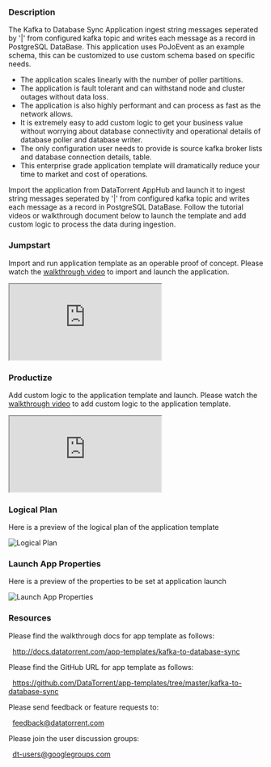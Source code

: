 ### Description
The Kafka to Database Sync Application ingest string messages seperated by '|' from configured kafka topic and writes each message as a record in PostgreSQL DataBase. This application uses PoJoEvent as an example schema, this can be customized to use custom schema based on specific needs.

- The application scales linearly with the number of poller partitions.
- The application is fault tolerant and can withstand node and cluster outages without data loss.
- The application is also highly performant and can process as fast as the network allows.
- It is extremely easy to add custom logic to get your business value without worrying about database connectivity and operational details of database poller and database writer.
- The only configuration user needs to provide is source kafka broker lists and database connection details, table.
- This enterprise grade application template will dramatically reduce your time to market and cost of operations.

Import the application from DataTorrent AppHub and launch it to ingest string messages seperated by '|' from configured kafka topic and writes each message as a record in PostgreSQL DataBase. Follow the tutorial videos or walkthrough document below to launch the template and add custom logic to process the data during ingestion.

### Jumpstart
Import and run application template as an operable proof of concept. Please watch the [walkthrough video](https://www.youtube.com/watch?v=u8mbUrcsYOk) to import and launch the application.

<iframe src="https://www.youtube.com/embed/u8mbUrcsYOk?enablejsapi=1" allowfullscreen="allowfullscreen" class="video" id="basicVideo" ga-track="basicVideo"></iframe>

### Productize
Add custom logic to the application template and launch. Please watch the [walkthrough video](https://www.youtube.com/watch?v=iEwDGNrqaOo) to add custom logic to the application template.

<iframe src="https://www.youtube.com/embed/iEwDGNrqaOo?enablejsapi=1" allowfullscreen="allowfullscreen" class="video" id="advancedVideo" ga-track="advancedVideo"></iframe>

### Logical Plan

Here is a preview of the logical plan of the application template

![Logical Plan](https://www.datatorrent.com/wp-content/uploads/2016/12/kafka_to_db_sync_DAG.png)

### Launch App Properties

Here is a preview of the properties to be set at application launch

![Launch App Properties](https://www.datatorrent.com/wp-content/uploads/2016/12/kafka_to_db_sync_properties.png)

### Resources

Please find the walkthrough docs for app template as follows:

&nbsp; <a href="http://docs.datatorrent.com/app-templates/kafka-to-database-sync"  class="docs" id="docs" ga-track="docs" target="_blank">http://docs.datatorrent.com/app-templates/kafka-to-database-sync</a>

Please find the GitHub URL for app template as follows:

&nbsp; <a href="https://github.com/DataTorrent/app-templates/tree/master/kafka-to-database-sync"  class="github" id="github" ga-track="github" target="_blank">https://github.com/DataTorrent/app-templates/tree/master/kafka-to-database-sync</a>

Please send feedback or feature requests to:

&nbsp; <a href="mailto:feedback@datatorrent.com"  class="feedback" id="feedback" ga-track="feedback">feedback@datatorrent.com</a>

Please join the user discussion groups:

&nbsp; <a href="mailto:dt-users@googlegroups.com"  class="maillist" id="maillist" ga-track="maillist">dt-users@googlegroups.com</a>
